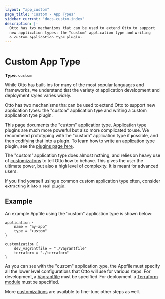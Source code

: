 ```yaml
---
layout: "app_custom"
page_title: "Custom - App Types"
sidebar_current: "docs-custom-index"
description: |-
  Otto has two mechanisms that can be used to extend Otto to support
  new application types: the "custom" application type and writing
  a custom application type plugin.
---
```


# Custom App Type

**Type**: `custom`

While Otto has built-ins for many of the most popular languages and
frameworks, we understand that the variety of application development
and deployment styles varies widely.

Otto has two mechanisms that can be used to extend Otto to support
new application types: the "custom" application type and writing
a custom application type plugin.

This page documents the "custom" application type. Application type plugins
are much more powerful but also more complicated to use. We recommend
prototyping with the "custom" application type if possible, and then
codifying that into a plugin. To learn how to write an application type
plugin, see the [plugins page here](/docs/plugins/app.html).

The "custom" application type does almost nothing, and relies on heavy use
of [customizations](/docs/apps/custom/customization.html) to tell Otto
how to behave. This gives the user the ultimate power, but also a high
level of complexity. It is meant for advanced users.

If you find yourself using a common custom application type often,
consider extracting it into a real [plugin](/docs/plugins/app.html).

## Example

An example Appfile using the "custom" application type is shown below:

```
application {
    name = "my-app"
    type = "custom"
}

customization {
    dev_vagrantfile = "./Vagrantfile"
    terraform = "./terraform"
}
```

As you can see with the "custom" application type, the Appfile must specify
all the lower level configurations that Otto will use for various steps.
For development, a [Vagrantfile](https://docs.vagrantup.com/v2/vagrantfile/index.html)
must be specified. For deployment, a
[Terraform module](https://www.terraform.io/docs/modules/index.html)
must be specified.

More [customizations](/docs/apps/custom/customization.html) are available
to fine-tune other steps as well.
